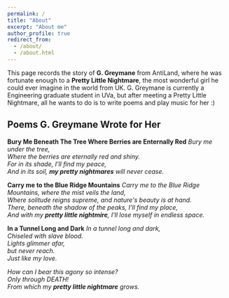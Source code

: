 ```yaml
---
permalink: /
title: "About"
excerpt: "About me"
author_profile: true
redirect_from: 
  - /about/
  - /about.html
---
```


This page records the story of **G. Greymane** from AntiLand, where he was fortunate enough to a **Pretty Little Nightmare**, the most wonderful girl he could ever imagine in the world from UK. G. Greymane is currently a Engineering graduate student in UVa, but after meeting a Pretty Little Nightmare, all he wants to do is to write poems and play music for her :)

Poems G. Greymane Wrote for Her
------
**Bury Me Beneath The Tree Where Berries are Enternally Red**
*Bury me under the tree,*   
*Where the berries are eternally red and shiny.*   
*For in its shade, I'll find my peace,*   
*And in its soil, **my pretty nightmares** will never cease.*   


**Carry me to the Blue Ridge Mountains**
*Carry me to the Blue Ridge Mountains, where the mist veils the land,*    
*Where solitude reigns supreme, and nature's beauty is at hand.*    
*There, beneath the shadow of the peaks, I'll find my place,*    
*And with my **pretty little nightmire**, I'll lose myself in endless space.*    


**In a Tunnel Long and Dark**
*In a tunnel long and dark,*    
*Chiseled with slave blood.*    
*Lights glimmer afar,*   
*but never reach.*   
*Just like my love.*    

*How can I bear this agony so intense?*   
*Only through DEATH!*    
*From which my **pretty little nightmare** grows.*
